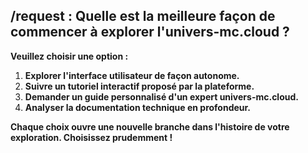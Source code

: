 ##  /request : Quelle est la meilleure façon de commencer à explorer l'univers-mc.cloud ? 

**Veuillez choisir une option :**

1. **Explorer l'interface utilisateur de façon autonome.**
2. **Suivre un tutoriel interactif proposé par la plateforme.**
3. **Demander un guide personnalisé d'un expert univers-mc.cloud.**
4. **Analyser la documentation technique en profondeur.** 


**Chaque choix ouvre une nouvelle branche dans l'histoire de votre exploration. Choisissez prudemment !** 
